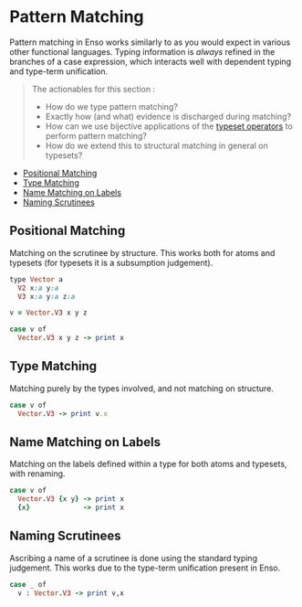 # Pattern Matching
Pattern matching in Enso works similarly to as you would expect in various other
functional languages. Typing information is _always_ refined in the branches of
a case expression, which interacts well with dependent typing and type-term
unification.

> The actionables for this section :
>
> - How do we type pattern matching?
> - Exactly how (and what) evidence is discharged during matching?
> - How can we use bijective applications of the
>   [typeset operators](/hierarchy.md#typeset-operators) to perform pattern
>   matching?
> - How do we extend this to structural matching in general on typesets?

<!-- MarkdownTOC levels="2,3" autolink="true" -->

- [Positional Matching](#positional-matching)
- [Type Matching](#type-matching)
- [Name Matching on Labels](#name-matching-on-labels)
- [Naming Scrutinees](#naming-scrutinees)

<!-- /MarkdownTOC -->

## Positional Matching
Matching on the scrutinee by structure. This works both for atoms and typesets
(for typesets it is a subsumption judgement).

```ruby
type Vector a
  V2 x:a y:a
  V3 x:a y:a z:a

v = Vector.V3 x y z

case v of
  Vector.V3 x y z -> print x
```

## Type Matching
Matching purely by the types involved, and not matching on structure.

```ruby
case v of
  Vector.V3 -> print v.x
```

## Name Matching on Labels
Matching on the labels defined within a type for both atoms and typesets, with
renaming.

```ruby
case v of
  Vector.V3 {x y} -> print x
  {x}             -> print x
```

## Naming Scrutinees
Ascribing a name of a scrutinee is done using the standard typing judgement.
This works due to the type-term unification present in Enso.

```ruby
case _ of
  v : Vector.V3 -> print v,x
```
